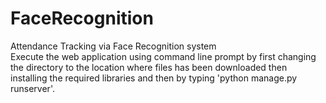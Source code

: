 # FaceRecognition
Attendance Tracking via Face Recognition system <br>
Execute the web application using command line prompt by first changing the directory to the location where files has been downloaded then installing the required libraries and then by typing 'python manage.py runserver'.
